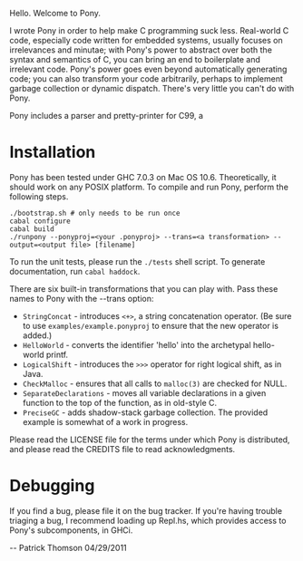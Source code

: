 Hello. Welcome to Pony.

I wrote Pony in order to help make C programming suck less. Real-world C code, especially code written for embedded systems, usually focuses on irrelevances and minutae; with Pony's power to abstract over both the syntax and semantics of C, you can bring an end to boilerplate and irrelevant code. Pony's power goes even beyond automatically generating code; you can also transform your code arbitrarily, perhaps to implement garbage collection or dynamic dispatch. There's very little you can't do with Pony.

Pony includes a parser and pretty-printer for C99, a

Installation
============

Pony has been tested under GHC 7.0.3 on Mac OS 10.6. Theoretically, it should work on any POSIX platform. To compile and run Pony, perform the following steps.

    ./bootstrap.sh # only needs to be run once
    cabal configure
    cabal build
    ./runpony --ponyproj=<your .ponyproj> --trans=<a transformation> --output=<output file> [filename]
    
To run the unit tests, please run the `./tests` shell script. To generate documentation, run `cabal haddock`.

There are six built-in transformations that you can play with. Pass these names to Pony with the --trans option:

* `StringConcat` - introduces `<+>`, a string concatenation operator. (Be sure to use `examples/example.ponyproj` to ensure that the new operator is added.)
* `HelloWorld` - converts the identifier 'hello' into the archetypal hello-world printf.
* `LogicalShift` - introduces the `>>>` operator for right logical shift, as in Java.
* `CheckMalloc` - ensures that all calls to `malloc(3)` are checked for NULL.
* `SeparateDeclarations` - moves all variable declarations in a given function to the top of the function, as in old-style C.
* `PreciseGC` - adds shadow-stack garbage collection. The provided example is somewhat of a work in progress.

Please read the LICENSE file for the terms under which Pony is distributed, and please read the CREDITS file to read acknowledgments. 

Debugging
=========

If you find a bug, please file it on the bug tracker. If you're having trouble triaging a bug, I recommend loading up Repl.hs, which provides access to Pony's subcomponents, in GHCi.

--
Patrick Thomson
04/29/2011